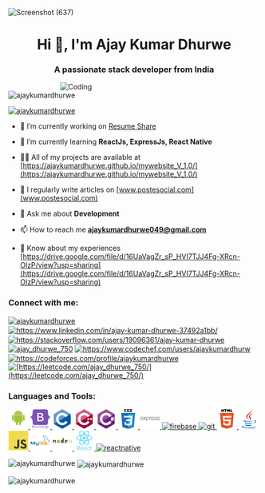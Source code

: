 <!-- this is first comment  -->
<!-- [![MasterHead](https://1.bp.blogspot.com/-7A4WynwLsMw/XbBpCXG8fHI/AAAAAAAAMt4/uOa1bpLskYgrwGbllhSu2SDj_Mig8SXJQCLcBGAsYHQ/s1600/2000_600px.gif)](https://ajaykumardhurwe.io) -->
![Screenshot (637)](https://user-images.githubusercontent.com/54279953/178101892-b9d8413e-b508-4838-b9c7-aabba38917de.png)
<h1 align="center">Hi 👋, I'm Ajay Kumar Dhurwe</h1>
<h3 align="center">A passionate stack developer from India</h3>
<img align="right" alt="Coding" width="400" src="https://cdn.dribbble.com/users/1162077/screenshots/5403918/media/d5dccb5d5818cba2c8fa0cb15fb578b3.gif">

<p align="left"> <img src="https://komarev.com/ghpvc/?username=ajaykumardhurwe&label=Profile%20views&color=0e75b6&style=flat" alt="ajaykumardhurwe" /> </p>

<p align="left"> <a href="https://twitter.com/ajaykumardhurwe" target="blank"><img src="https://img.shields.io/twitter/follow/ajaykumardhurwe?logo=twitter&style=for-the-badge" alt="ajaykumardhurwe" /></a> </p>

- 🔭 I’m currently working on [Resume Share](https://ajaykumardhurwe.github.io/mywebsite_V_1.0/)

- 🌱 I’m currently learning **ReactJs, ExpressJs, React Native**

- 👨‍💻 All of my projects are available at [https://ajaykumardhurwe.github.io/mywebsite_V_1.0/](https://ajaykumardhurwe.github.io/mywebsite_V_1.0/)

- 📝 I regularly write articles on [www.postesocial.com](www.postesocial.com)

- 💬 Ask me about **Development**

- 📫 How to reach me **ajaykumardhurwe049@gmail.com**

- 📄 Know about my experiences [https://drive.google.com/file/d/16UaVagZr_sP_HVI7TJJ4Fg-XRcn-OlzP/view?usp=sharing](https://drive.google.com/file/d/16UaVagZr_sP_HVI7TJJ4Fg-XRcn-OlzP/view?usp=sharing)

<h3 align="left">Connect with me:</h3>
<p align="left">
<a href="https://twitter.com/ajaykumardhurwe" target="blank"><img align="center" src="https://raw.githubusercontent.com/rahuldkjain/github-profile-readme-generator/master/src/images/icons/Social/twitter.svg" alt="ajaykumardhurwe" height="30" width="40" /></a>
<a href="https://www.linkedin.com/in/ajay-kumar-dhurwe-37492a1bb/" target="blank"><img align="center" src="https://raw.githubusercontent.com/rahuldkjain/github-profile-readme-generator/master/src/images/icons/Social/linked-in-alt.svg" alt="https://www.linkedin.com/in/ajay-kumar-dhurwe-37492a1bb/" height="30" width="40" /></a>
<a href="https://stackoverflow.com/users/https://stackoverflow.com/users/19096361/ajay-kumar-dhurwe" target="blank"><img align="center" src="https://raw.githubusercontent.com/rahuldkjain/github-profile-readme-generator/master/src/images/icons/Social/stack-overflow.svg" alt="https://stackoverflow.com/users/19096361/ajay-kumar-dhurwe" height="30" width="40" /></a>
<a href="https://instagram.com/ajay_dhurwe_750" target="blank"><img align="center" src="https://raw.githubusercontent.com/rahuldkjain/github-profile-readme-generator/master/src/images/icons/Social/instagram.svg" alt="ajay_dhurwe_750" height="30" width="40" /></a>
<a href="https://www.codechef.com/users/https://www.codechef.com/users/ajaykumardhurw" target="blank"><img align="center" src="https://cdn.jsdelivr.net/npm/simple-icons@3.1.0/icons/codechef.svg" alt="https://www.codechef.com/users/ajaykumardhurw" height="30" width="40" /></a>
<a href="https://codeforces.com/profile/https://codeforces.com/profile/ajaykumardhurwe" target="blank"><img align="center" src="https://raw.githubusercontent.com/rahuldkjain/github-profile-readme-generator/master/src/images/icons/Social/codeforces.svg" alt="https://codeforces.com/profile/ajaykumardhurwe" height="30" width="40" /></a>
<a href="[https://www.leetcode.com/https://leetcode.com/ajay_dhurwe_750/](https://leetcode.com/ajay_dhurwe_750/)" target="blank"><img align="center" src="https://raw.githubusercontent.com/rahuldkjain/github-profile-readme-generator/master/src/images/icons/Social/leet-code.svg" alt="[https://leetcode.com/ajay_dhurwe_750/](https://leetcode.com/ajay_dhurwe_750/)" height="30" width="40" /></a>
</p>

<h3 align="left">Languages and Tools:</h3>
<p align="left"> <a href="https://developer.android.com" target="_blank" rel="noreferrer"> <img src="https://raw.githubusercontent.com/devicons/devicon/master/icons/android/android-original-wordmark.svg" alt="android" width="40" height="40"/> </a> <a href="https://getbootstrap.com" target="_blank" rel="noreferrer"> <img src="https://raw.githubusercontent.com/devicons/devicon/master/icons/bootstrap/bootstrap-plain-wordmark.svg" alt="bootstrap" width="40" height="40"/> </a> <a href="https://www.cprogramming.com/" target="_blank" rel="noreferrer"> <img src="https://raw.githubusercontent.com/devicons/devicon/master/icons/c/c-original.svg" alt="c" width="40" height="40"/> </a> <a href="https://www.w3schools.com/cpp/" target="_blank" rel="noreferrer"> <img src="https://raw.githubusercontent.com/devicons/devicon/master/icons/cplusplus/cplusplus-original.svg" alt="cplusplus" width="40" height="40"/> </a> <a href="https://www.w3schools.com/cs/" target="_blank" rel="noreferrer"> <img src="https://raw.githubusercontent.com/devicons/devicon/master/icons/csharp/csharp-original.svg" alt="csharp" width="40" height="40"/> </a> <a href="https://www.w3schools.com/css/" target="_blank" rel="noreferrer"> <img src="https://raw.githubusercontent.com/devicons/devicon/master/icons/css3/css3-original-wordmark.svg" alt="css3" width="40" height="40"/> </a> <a href="https://expressjs.com" target="_blank" rel="noreferrer"> <img src="https://raw.githubusercontent.com/devicons/devicon/master/icons/express/express-original-wordmark.svg" alt="express" width="40" height="40"/> </a> <a href="https://firebase.google.com/" target="_blank" rel="noreferrer"> <img src="https://www.vectorlogo.zone/logos/firebase/firebase-icon.svg" alt="firebase" width="40" height="40"/> </a> <a href="https://git-scm.com/" target="_blank" rel="noreferrer"> <img src="https://www.vectorlogo.zone/logos/git-scm/git-scm-icon.svg" alt="git" width="40" height="40"/> </a> <a href="https://www.w3.org/html/" target="_blank" rel="noreferrer"> <img src="https://raw.githubusercontent.com/devicons/devicon/master/icons/html5/html5-original-wordmark.svg" alt="html5" width="40" height="40"/> </a> <a href="https://www.java.com" target="_blank" rel="noreferrer"> <img src="https://raw.githubusercontent.com/devicons/devicon/master/icons/java/java-original.svg" alt="java" width="40" height="40"/> </a> <a href="https://developer.mozilla.org/en-US/docs/Web/JavaScript" target="_blank" rel="noreferrer"> <img src="https://raw.githubusercontent.com/devicons/devicon/master/icons/javascript/javascript-original.svg" alt="javascript" width="40" height="40"/> </a> <a href="https://www.mysql.com/" target="_blank" rel="noreferrer"> <img src="https://raw.githubusercontent.com/devicons/devicon/master/icons/mysql/mysql-original-wordmark.svg" alt="mysql" width="40" height="40"/> </a> <a href="https://nodejs.org" target="_blank" rel="noreferrer"> <img src="https://raw.githubusercontent.com/devicons/devicon/master/icons/nodejs/nodejs-original-wordmark.svg" alt="nodejs" width="40" height="40"/> </a> <a href="https://reactjs.org/" target="_blank" rel="noreferrer"> <img src="https://raw.githubusercontent.com/devicons/devicon/master/icons/react/react-original-wordmark.svg" alt="react" width="40" height="40"/> </a> <a href="https://reactnative.dev/" target="_blank" rel="noreferrer"> <img src="https://reactnative.dev/img/header_logo.svg" alt="reactnative" width="40" height="40"/> </a> </p>

<p><img align="left" src="https://github-readme-stats.vercel.app/api/top-langs?username=ajaykumardhurwe&show_icons=true&locale=en&layout=compact" alt="ajaykumardhurwe" /></p>

<p>&nbsp;<img align="center" src="https://github-readme-stats.vercel.app/api?username=ajaykumardhurwe&show_icons=true&locale=en" alt="ajaykumardhurwe" /></p>

<p><img align="center" src="https://github-readme-streak-stats.herokuapp.com/?user=ajaykumardhurwe&" alt="ajaykumardhurwe" /></p>
